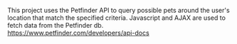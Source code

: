 This project uses the Petfinder API to query possible pets around the user's location that match the specified criteria. Javascript and AJAX are used to fetch data from the Petfinder db.
https://www.petfinder.com/developers/api-docs
